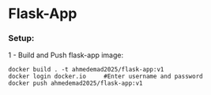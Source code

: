 # Flask-App

### Setup:

1 - Build and Push flask-app image:
```
docker build . -t ahmedemad2025/flask-app:v1
docker login docker.io     #Enter username and password
docker push ahmedemad2025/flask-app:v1
```
